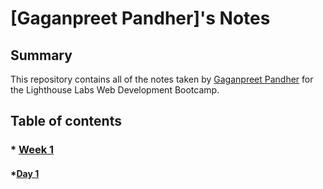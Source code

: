 # [Gaganpreet Pandher]'s Notes

## Summary

This repository contains all of the notes taken by [Gaganpreet Pandher](https://github.com/Gaganpandher52/lighthouse-web-notes) for the Lighthouse Labs Web Development Bootcamp.

## Table of contents

### * [Week 1](/Week_1)
  #### *[Day 1](/Week_1/Day_1)
